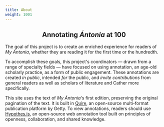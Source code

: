 ```yaml
---
title: About
weight: 1001
---
```


## <div style="text-align: center">Annotating *Ántonia* at 100</div>

The goal of this project is to create an enriched experience for readers of *My Ántonia*, whether they are reading it for the first time or the hundredth.

To accomplish these goals, this project's coordinators — drawn from a range of specialty fields — have focused on using annotation, an age-old scholarly practice, as a form of public engagement.  These annotations are created *in public*, intended *for* the public, and *invite contributions* from general readers as well as scholars of literature and Cather more specifically.

This site uses the text of *My Ántonia*'s first edition, preserving the original pagination of the text.  It is built in [Quire](http://www.getty.edu/publications/digital/platforms-tools.html), an open-source multi-format publication platform by Getty.  To view annotations, readers should use [Hypothes.is](http://hypothes.is), an open-source web annotation tool built on principles of openness, collaboration, and shared knowledge.
